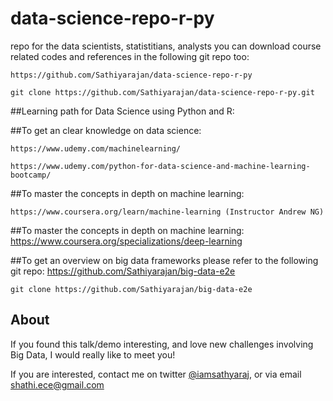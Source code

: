 # data-science-repo-r-py
repo for the data scientists, statistitians, analysts
you can download course related codes and references in the following git repo too:
```
https://github.com/Sathiyarajan/data-science-repo-r-py
```

```
git clone https://github.com/Sathiyarajan/data-science-repo-r-py.git
```


##Learning path for Data Science using Python and R:

##To get an clear knowledge on data science:

```
https://www.udemy.com/machinelearning/
```
```
https://www.udemy.com/python-for-data-science-and-machine-learning-bootcamp/ 
```
##To master the concepts in depth on machine learning:
```
https://www.coursera.org/learn/machine-learning (Instructor Andrew NG)
```
##To master the concepts in depth on machine learning:
https://www.coursera.org/specializations/deep-learning

##To get an overview on big data frameworks please refer to the following git repo:
https://github.com/Sathiyarajan/big-data-e2e
```
git clone https://github.com/Sathiyarajan/big-data-e2e
```


## About 

If you found this talk/demo interesting, and love new challenges involving Big Data, I would really like to meet you!


If you are interested, contact me on twitter [@iamsathyaraj](https://twitter.com/iamsathyaraj), or via email [shathi.ece@gmail.com](mailto:shathi.ece@gmail.com)

